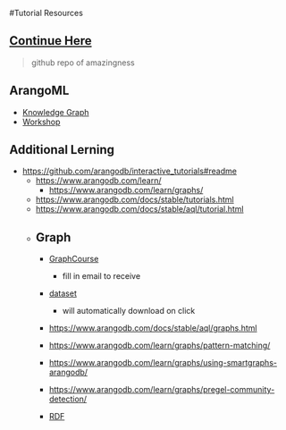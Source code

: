 #Tutorial Resources
## [Continue Here](https://github.com/arangodb/interactive_tutorials#readme)
> github repo of amazingness

## ArangoML
- [Knowledge Graph](https://github.com/arangoml/knowlegegraph-demo)
- [Workshop](https://github.com/joerg84/Graph_Powered_ML_Workshop)

## Additional Lerning
- https://github.com/arangodb/interactive_tutorials#readme
  - https://www.arangodb.com/learn/
    - https://www.arangodb.com/learn/graphs/
  - https://www.arangodb.com/docs/stable/tutorials.html
  - https://www.arangodb.com/docs/stable/aql/tutorial.html
  - ## Graph
    - [GraphCourse](https://www.arangodb.com/learn/graphs/graph-course/)
      - fill in email to receive
    - [dataset](https://www.arangodb.com/graphcourse_demodata_arangodb-2/)
      - will automatically download on click
    - https://www.arangodb.com/docs/stable/aql/graphs.html
    - https://www.arangodb.com/learn/graphs/pattern-matching/
    - https://www.arangodb.com/learn/graphs/using-smartgraphs-arangodb/
    - https://www.arangodb.com/learn/graphs/pregel-community-detection/

    - [RDF](https://www.arangodb.com/docs/stable/data-modeling-graphs-from-rdf.html)